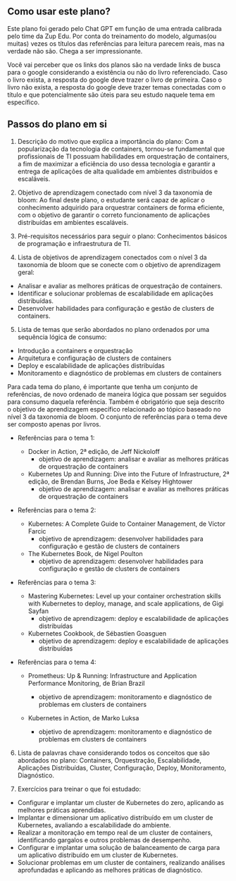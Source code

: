 ## Como usar este plano?

Este plano foi gerado pelo Chat GPT em função de uma entrada calibrada pelo time da Zup Edu. Por conta do treinamento do modelo, algumas(ou muitas) vezes os títulos das referências para leitura parecem reais, mas na verdade não são. Chega a ser impressionante. 

Você vai perceber que os links dos planos são na verdade links de busca para o google considerando a existência ou não do livro referenciado. Caso o livro exista, a resposta do google deve trazer o livro de primeira. Caso o livro não exista, a resposta do google deve trazer temas conectadas com o título e que potencialmente são úteis para seu estudo naquele tema em específico. 

## Passos do plano em si

1. Descrição do motivo que explica a importância do plano:
Com a popularização da tecnologia de containers, tornou-se fundamental que profissionais de TI possuam habilidades em orquestração de containers, a fim de maximizar a eficiência do uso dessa tecnologia e garantir a entrega de aplicações de alta qualidade em ambientes distribuídos e escaláveis.

2. Objetivo de aprendizagem conectado com nível 3 da taxonomia de bloom:
Ao final deste plano, o estudante será capaz de aplicar o conhecimento adquirido para orquestrar containers de forma eficiente, com o objetivo de garantir o correto funcionamento de aplicações distribuídas em ambientes escaláveis.

3. Pré-requisitos necessários para seguir o plano:
Conhecimentos básicos de programação e infraestrutura de TI.

4. Lista de objetivos de aprendizagem conectados com o nível 3 da taxonomia de bloom que se conecte com o objetivo de aprendizagem geral:

* Analisar e avaliar as melhores práticas de orquestração de containers.
* Identificar e solucionar problemas de escalabilidade em aplicações distribuídas.
* Desenvolver habilidades para configuração e gestão de clusters de containers.

5. Lista de temas que serão abordados no plano ordenados por uma sequência lógica de consumo:

* Introdução a containers e orquestração
* Arquitetura e configuração de clusters de containers
* Deploy e escalabilidade de aplicações distribuídas
* Monitoramento e diagnóstico de problemas em clusters de containers

Para cada tema do plano, é importante que tenha um conjunto de referências, de novo ordenado de maneira lógica que possam ser seguidos para consumo daquela referência. Também é obrigatório que seja descrito o objetivo de aprendizagem específico relacionado ao tópico baseado no nível 3 da taxonomia de bloom. O conjunto de referências para o tema deve ser composto apenas por livros.

* Referências para o tema 1:

	* Docker in Action, 2ª edição, de Jeff Nickoloff 
		* objetivo de aprendizagem: analisar e avaliar as melhores práticas de orquestração de containers
	* Kubernetes Up and Running: Dive into the Future of Infrastructure, 2ª edição, de Brendan Burns, Joe Beda e Kelsey Hightower
		* objetivo de aprendizagem: analisar e avaliar as melhores práticas de orquestração de containers

* Referências para o tema 2:

	* Kubernetes: A Complete Guide to Container Management, de Víctor Farcic 
		* objetivo de aprendizagem: desenvolver habilidades para configuração e gestão de clusters de containers
	* The Kubernetes Book, de Nigel Poulton
		* objetivo de aprendizagem: desenvolver habilidades para configuração e gestão de clusters de containers

* Referências para o tema 3:

	* Mastering Kubernetes: Level up your container orchestration skills with Kubernetes to deploy, manage, and scale applications, de Gigi Sayfan 
		* objetivo de aprendizagem: deploy e escalabilidade de aplicações distribuídas
	* Kubernetes Cookbook, de Sébastien Goasguen 
		* objetivo de aprendizagem: deploy e escalabilidade de aplicações distribuídas

* Referências para o tema 4:
	* Prometheus: Up & Running: Infrastructure and Application Performance Monitoring, de Brian Brazil
		* objetivo de aprendizagem: monitoramento e diagnóstico de problemas em clusters de containers

	* Kubernetes in Action, de Marko Luksa
		* objetivo de aprendizagem: monitoramento e diagnóstico de problemas em clusters de containers

6. Lista de palavras chave considerando todos os conceitos que são abordados no plano:
Containers, Orquestração, Escalabilidade, Aplicações Distribuídas, Cluster, Configuração, Deploy, Monitoramento, Diagnóstico.

7. Exercícios para treinar o que foi estudado:

* Configurar e implantar um cluster de Kubernetes do zero, aplicando as melhores práticas aprendidas.
* Implantar e dimensionar um aplicativo distribuído em um cluster de Kubernetes, avaliando a escalabilidade do ambiente.
* Realizar a monitoração em tempo real de um cluster de containers, identificando gargalos e outros problemas de desempenho.
* Configurar e implantar uma solução de balanceamento de carga para um aplicativo distribuído em um cluster de Kubernetes.
* Solucionar problemas em um cluster de containers, realizando análises aprofundadas e aplicando as melhores práticas de diagnóstico.